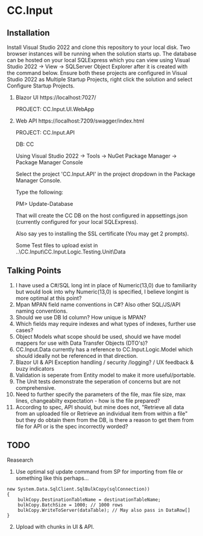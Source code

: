 # CC.Input
## Installation
Install Visual Studio 2022 and clone this repository to your local disk.
Two browser instances will be running when the solution starts up.
The database can be hosted on your local SQLExpress which you can view using Visual Studio 2022 -> View -> SQLServer Object Explorer after it is created with the command below.
Ensure both these projects are configured in Visual Studio 2022 as Multiple Startup Projects, right click the solution and select Configure Startup Projects.
1. Blazor UI https://localhost:7027/

   PROJECT: CC.Input.UI.WebApp
3. Web API https://localhost:7209/swagger/index.html

   PROJECT: CC.Input.API
   
   DB: CC
   
   Using Visual Studio 2022 -> Tools -> NuGet Package Manager -> Package Manager Console
   
   Select the project 'CC.Input.API' in the project dropdown in the Package Manager Console.
   
   Type the following:
   
   PM> Update-Database
   
   That will create the CC DB on the host configured in appsettings.json (currently configured for your local SQLExpress).
   
   Also say yes to installing the SSL certificate (You may get 2 prompts).
   
   Some Test files to upload exist in ..\CC.Input\CC.Input.Logic.Testing.Unit\Data
   
## Talking Points  
1. I have used a C#/SQL long int in place of Numeric(13,0) due to familiarity but would look into why Numeric(13,0) is specified, I believe longint is more optimal at this point?
2. Mpan MPAN field name conventions in C#? Also other SQL/JS/API naming conventions.
3. Should we use DB Id column? How unique is MPAN?
4. Which fields may require indexes and what types of indexes, further use cases?
5. Object Models what scope should be used, should we have model mappers for use with Data Transfer Objects (DTO's)?
6. CC.Input.Data currently has a reference to CC.Input.Logic.Model which should ideally not be referenced in that direction. 
7. Blazor UI & API Exception handling / security /logging? / UX feedback & buzy indicators
8. Validation is seperate from Entity model to make it more useful/portable.
9. The Unit tests demonstrate the seperation of concerns but are not comprehensive.
10. Need to further specify the parameters of the file, max file size, max lines, changeabilty expectation - how is the file prepared?
11. According to spec, API should, but mine does not, "Retrieve all data from an uploaded file or Retrieve an individual item from within a file" but they do obtain them from the DB, is there a reason to get them from file for API or is the spec incorrectly worded?

## TODO 
Reasearch 
1. Use optimal sql update command from SP for importing from file or something like this perhaps...
```using (System.Data.SqlClient.SqlBulkCopy bulkCopy = 
new System.Data.SqlClient.SqlBulkCopy(sqlConnection))
{
    bulkCopy.DestinationTableName = destinationTableName;
    bulkCopy.BatchSize = 1000; // 1000 rows
    bulkCopy.WriteToServer(dataTable); // May also pass in DataRow[]
}
```
2. Upload with chunks in UI & API.

